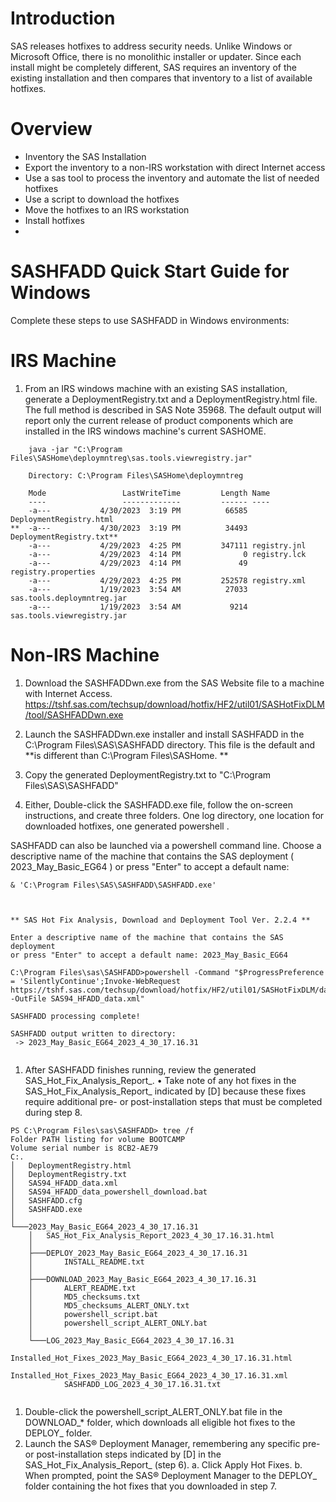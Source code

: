 # Introduction  
SAS releases hotfixes to address security needs.  Unlike Windows or Microsoft Office, there is no monolithic installer or updater. Since each install might be completely different, SAS requires an inventory of the existing installation and then compares that inventory to a list of available hotfixes.

# Overview 
- Inventory the SAS Installation
- Export the inventory to a non-IRS workstation with direct Internet access
- Use a sas tool to process the inventory and automate the list of needed hotfixes
- Use a script to download the hotfixes
- Move the hotfixes to an IRS workstation
- Install hotfixes
- 
# SASHFADD Quick Start Guide for Windows
Complete these steps to use SASHFADD in Windows environments:

# IRS Machine

1. From an IRS windows machine with an existing SAS installation, generate a DeploymentRegistry.txt and a DeploymentRegistry.html file.  The full method is described in SAS Note 35968.  The default output will report only the current release of product components which are installed in the IRS windows machine's current SASHOME.
```
    java -jar "C:\Program Files\SASHome\deploymntreg\sas.tools.viewregistry.jar"

    Directory: C:\Program Files\SASHome\deploymntreg

    Mode                 LastWriteTime         Length Name
    ----                 -------------         ------ ----
    -a---           4/30/2023  3:19 PM          66585 DeploymentRegistry.html
**  -a---           4/30/2023  3:19 PM          34493 DeploymentRegistry.txt**
    -a---           4/29/2023  4:25 PM         347111 registry.jnl
    -a---           4/29/2023  4:14 PM              0 registry.lck
    -a---           4/29/2023  4:14 PM             49 registry.properties
    -a---           4/29/2023  4:25 PM         252578 registry.xml
    -a---           1/19/2023  3:54 AM          27033 sas.tools.deploymntreg.jar
    -a---           1/19/2023  3:54 AM           9214 sas.tools.viewregistry.jar

```
# Non-IRS Machine 

1. Download the SASHFADDwn.exe from the SAS Website file to a machine with Internet Access. https://tshf.sas.com/techsup/download/hotfix/HF2/util01/SASHotFixDLM/tool/SASHFADDwn.exe

2. Launch the SASHFADDwn.exe installer and install SASHFADD in the C:\Program Files\SAS\SASHFADD directory. This file is the default and **is different than C:\Program Files\SASHome. **

3. Copy the generated DeploymentRegistry.txt to "C:\Program Files\SAS\SASHFADD"

4. Either, Double-click the SASHFADD.exe file, follow the on-screen instructions, and create three folders. One log directory, one location for downloaded hotfixes, one generated powershell .  

SASHFADD can also be launched via a powershell command line.  Choose a  descriptive name of the machine that contains the SAS deployment ( 2023_May_Basic_EG64 ) or press "Enter" to accept a default name:

```
& 'C:\Program Files\SAS\SASHFADD\SASHFADD.exe'
   


** SAS Hot Fix Analysis, Download and Deployment Tool Ver. 2.2.4 **

Enter a descriptive name of the machine that contains the SAS deployment
or press "Enter" to accept a default name: 2023_May_Basic_EG64

C:\Program Files\sas\SASHFADD>powershell -Command "$ProgressPreference = 'SilentlyContinue';Invoke-WebRequest https://tshf.sas.com/techsup/download/hotfix/HF2/util01/SASHotFixDLM/data/SAS94_HFADD_data.xml -OutFile SAS94_HFADD_data.xml"

SASHFADD processing complete!

SASHFADD output written to directory:
 -> 2023_May_Basic_EG64_2023_4_30_17.16.31


```

1. After SASHFADD finishes running, review the generated SAS_Hot_Fix_Analysis_Report_.
• Take note of any hot fixes in the SAS_Hot_Fix_Analysis_Report_ indicated by [D] because these fixes require additional pre- or post-installation steps that must be completed during step 8.
```
PS C:\Program Files\sas\SASHFADD> tree /f                                                                                                                                                     Folder PATH listing for volume BOOTCAMP
Volume serial number is 8CB2-AE79
C:.
│   DeploymentRegistry.html
│   DeploymentRegistry.txt
│   SAS94_HFADD_data.xml
│   SAS94_HFADD_data_powershell_download.bat
│   SASHFADD.cfg
│   SASHFADD.exe
│
└───2023_May_Basic_EG64_2023_4_30_17.16.31
    │   SAS_Hot_Fix_Analysis_Report_2023_4_30_17.16.31.html
    │
    ├───DEPLOY_2023_May_Basic_EG64_2023_4_30_17.16.31
    │       INSTALL_README.txt
    │
    ├───DOWNLOAD_2023_May_Basic_EG64_2023_4_30_17.16.31
    │       ALERT_README.txt
    │       MD5_checksums.txt
    │       MD5_checksums_ALERT_ONLY.txt
    │       powershell_script.bat
    │       powershell_script_ALERT_ONLY.bat
    │
    └───LOG_2023_May_Basic_EG64_2023_4_30_17.16.31
            Installed_Hot_Fixes_2023_May_Basic_EG64_2023_4_30_17.16.31.html
            Installed_Hot_Fixes_2023_May_Basic_EG64_2023_4_30_17.16.31.xml
            SASHFADD_LOG_2023_4_30_17.16.31.txt


```

1. Double-click the powershell_script_ALERT_ONLY.bat file in the DOWNLOAD_* folder, which downloads all eligible hot fixes to the DEPLOY_ folder.
2. Launch the SAS® Deployment Manager, remembering any specific pre- or post-installation steps indicated by [D] in the SAS_Hot_Fix_Analysis_Report_ (step 6). 
    a. Click Apply Hot Fixes.
    b. When prompted, point the SAS® Deployment Manager to the DEPLOY_ folder containing the hot fixes that you downloaded in step 7.


